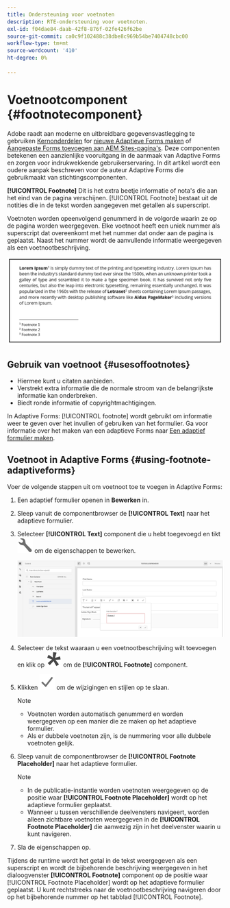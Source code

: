 ```yaml
---
title: Ondersteuning voor voetnoten
description: RTE-ondersteuning voor voetnoten.
exl-id: f04dae84-daab-42f8-876f-02fe426f62be
source-git-commit: ca0c9f102488c38dbe8c969b54be7404748cbc00
workflow-type: tm+mt
source-wordcount: '410'
ht-degree: 0%

---
```


# Voetnootcomponent {#footnotecomponent}

<span class="preview"> Adobe raadt aan moderne en uitbreidbare gegevensvastlegging te gebruiken [Kernonderdelen](https://experienceleague.adobe.com/docs/experience-manager-core-components/using/adaptive-forms/introduction.html) for [nieuwe Adaptieve Forms maken](/help/forms/creating-adaptive-form-core-components.md) of [Aangepaste Forms toevoegen aan AEM Sites-pagina&#39;s](/help/forms/create-or-add-an-adaptive-form-to-aem-sites-page.md). Deze componenten betekenen een aanzienlijke vooruitgang in de aanmaak van Adaptive Forms en zorgen voor indrukwekkende gebruikerservaring. In dit artikel wordt een oudere aanpak beschreven voor de auteur Adaptive Forms die gebruikmaakt van stichtingscomponenten. </span>

**[!UICONTROL Footnote]** Dit is het extra beetje informatie of nota&#39;s die aan het eind van de pagina verschijnen. [!UICONTROL Footnote] bestaat uit de notities die in de tekst worden aangegeven met getallen als superscript.

Voetnoten worden opeenvolgend genummerd in de volgorde waarin ze op de pagina worden weergegeven. Elke voetnoot heeft een uniek nummer als superscript dat overeenkomt met het nummer dat onder aan de pagina is geplaatst. Naast het nummer wordt de aanvullende informatie weergegeven als een voetnootbeschrijving.

![Beschrijving voetnoot](/help/forms/assets/footnote_description.png)


## Gebruik van voetnoot {#usesoffootnotes}

* Hiermee kunt u citaten aanbieden.
* Verstrekt extra informatie die de normale stroom van de belangrijkste informatie kan onderbreken.
* Biedt ronde informatie of copyrightmachtigingen.

In Adaptive Forms: [!UICONTROL footnote] wordt gebruikt om informatie weer te geven over het invullen of gebruiken van het formulier. Ga voor informatie over het maken van een adaptieve Forms naar [Een adaptief formulier maken](https://experienceleague.adobe.com/docs/experience-manager-cloud-service/content/forms/create-an-adaptive-form/create-an-adaptive-form-on-forms-cs/creating-adaptive-form.html).

## Voetnoot in Adaptive Forms {#using-footnote-adaptiveforms}

Voer de volgende stappen uit om voetnoot toe te voegen in Adaptive Forms:
1. Een adaptief formulier openen in **Bewerken** in.
1. Sleep vanuit de componentbrowser de **[!UICONTROL Text]** naar het adaptieve formulier.
1. Selecteer **[!UICONTROL Text]** component die u hebt toegevoegd en tikt ![cmppr](assets/configure-icon.svg) om de eigenschappen te bewerken.

   ![Voetnoot in Adaptive Forms](/help/forms/assets/footnote_rte.png)

1. Selecteer de tekst waaraan u een voetnootbeschrijving wilt toevoegen en klik op  ![ster](/help/forms/assets/asterisk.svg) om de **[!UICONTROL Footnote]** component.

1. Klikken ![controleren](/help/forms/assets/save_icon.svg) om de wijzigingen en stijlen op te slaan.

   >[!NOTE]
   >
   >* Voetnoten worden automatisch genummerd en worden weergegeven op een manier die ze maken op het adaptieve formulier.
   >* Als er dubbele voetnoten zijn, is de nummering voor alle dubbele voetnoten gelijk.

1. Sleep vanuit de componentbrowser de **[!UICONTROL Footnote Placeholder]** naar het adaptieve formulier.
   >[!NOTE]
   >
   >* In de publicatie-instantie worden voetnoten weergegeven op de positie waar **[!UICONTROL Footnote Placeholder]** wordt op het adaptieve formulier geplaatst.
   >* Wanneer u tussen verschillende deelvensters navigeert, worden alleen zichtbare voetnoten weergegeven in de **[!UICONTROL Footnote Placeholder]** die aanwezig zijn in het deelvenster waarin u kunt navigeren.

1. Sla de eigenschappen op.

Tijdens de runtime wordt het getal in de tekst weergegeven als een superscript en wordt de bijbehorende beschrijving weergegeven in het dialoogvenster **[!UICONTROL Footnote]** component op de positie waar [!UICONTROL Footnote Placeholder] wordt op het adaptieve formulier geplaatst. U kunt rechtstreeks naar de voetnootbeschrijving navigeren door op het bijbehorende nummer op het tabblad [!UICONTROL Footnote].
